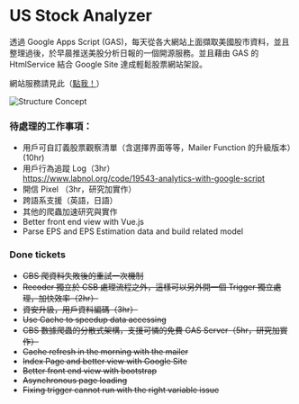 # US Stock Analyzer

透過 Google Apps Script (GAS)，每天從各大網站上面擷取美國股市資料，並且整理過後，於早晨推送美股分析日報的一個開源服務。並且藉由 GAS 的 HtmlService 結合 Google Site 達成輕鬆股票網站架設。

網站服務請見此（[點我！](https://sites.google.com/view/us-stock-today/home)）

![Structure Concept](https://github.com/kkmanwilliam/US_Stock_Analyzer/blob/master/StructureMap/US%20Stock%20Analysis-Project%20Structure.png)

### 待處理的工作事項：
* 用戶可自訂義股票觀察清單（含選擇界面等等，Mailer Function 的升級版本）(10hr)
* 用戶行為追蹤 Log（3hr）<br>
  https://www.labnol.org/code/19543-analytics-with-google-script
* 開信 Pixel （3hr，研究加實作）
* 跨語系支援（英語，日語）
* 其他的爬蟲加速研究與實作
* Better front end view with Vue.js
* Parse EPS and EPS Estimation data and build related model

### Done tickets 
* ~~CBS 爬資料失敗後的重試一次機制~~
* ~~Recoder 獨立於 CSB 處理流程之外，這樣可以另外開一個 Trigger 獨立處理，加快效率（2hr）~~
* ~~資安升級，用戶資料編碼（3hr）~~
* ~~Use Cache to speedup data accessing~~
* ~~CBS 數據爬蟲的分散式架構，支援可憐的免費 GAS Server（5hr，研究加實作）~~
* ~~Cache refresh in the morning with the mailer~~
* ~~Index Page and better view with Google Site~~
* ~~Better front end view with bootstrap~~
* ~~Asynchronous page loading~~
* ~~Fixing trigger cannot run with the right variable issue~~
